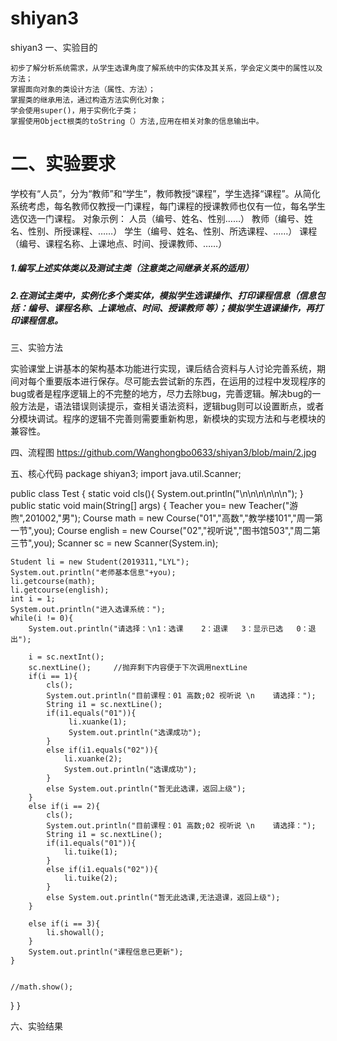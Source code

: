 # shiyan3
shiyan3
一、实验目的

    初步了解分析系统需求，从学生选课角度了解系统中的实体及其关系，学会定义类中的属性以及方法；
    掌握面向对象的类设计方法（属性、方法）；
    掌握类的继承用法，通过构造方法实例化对象；
    学会使用super()，用于实例化子类；
    掌握使用Object根类的toString（）方法,应用在相关对象的信息输出中。

# 二、实验要求
学校有“人员”，分为“教师”和“学生”，教师教授“课程”，学生选择“课程”。从简化系统考虑，每名教师仅教授一门课程，每门课程的授课教师也仅有一位，每名学生选仅选一门课程。
对象示例：	人员（编号、姓名、性别……）
教师（编号、姓名、性别、所授课程、……）
学生（编号、姓名、性别、所选课程、……）
课程（编号、课程名称、上课地点、时间、授课教师、……）
##### 1.编写上述实体类以及测试主类（注意类之间继承关系的适用）
##### 2.在测试主类中，实例化多个类实体，模拟学生选课操作、打印课程信息（信息包括：编号、课程名称、上课地点、时间、授课教师 等）；模拟学生退课操作，再打印课程信息。

三、实验方法

实验课堂上讲基本的架构基本功能进行实现，课后结合资料与人讨论完善系统，期间对每个重要版本进行保存。尽可能去尝试新的东西，在运用的过程中发现程序的bug或者是程序逻辑上的不完整的地方，尽力去除bug，完善逻辑。解决bug的一般方法是，语法错误则读提示，查相关语法资料，逻辑bug则可以设置断点，或者分模块调试。程序的逻辑不完善则需要重新构思，新模块的实现方法和与老模块的兼容性。

四、流程图 https://github.com/Wanghongbo0633/shiyan3/blob/main/2.jpg

五、核心代码
package shiyan3;
import java.util.Scanner;

public class Test {
	static void cls(){
		System.out.println("\n\n\n\n\n\n");
	}
public static void main(String[] args) {
	Teacher you= new Teacher("游煦",201002,"男");
	Course math = new Course("01","高数","教学楼101","周一第一节",you);
	Course english = new Course("02","视听说","图书馆503","周二第三节",you);
    Scanner sc = new Scanner(System.in);

	Student li = new Student(2019311,"LYL");
	System.out.println("老师基本信息"+you);
	li.getcourse(math);
	li.getcourse(english);
    int i = 1;
    System.out.println("进入选课系统：");
    while(i != 0){
	    System.out.println("请选择：\n1：选课    2：退课   3：显示已选   0：退出");

		i = sc.nextInt();
		sc.nextLine();     //抛弃剩下内容便于下次调用nextLine
		if(i == 1){
			cls();
			System.out.println("目前课程：01 高数;02 视听说 \n 	请选择：");
			String i1 = sc.nextLine();
			if(i1.equals("01")){
                 li.xuanke(1);
                 System.out.println("选课成功");
			}
			else if(i1.equals("02")){
				li.xuanke(2);
				System.out.println("选课成功");
			}
            else System.out.println("暂无此选课，返回上级");
		}
		else if(i == 2){
			cls();
			System.out.println("目前课程：01 高数;02 视听说 \n 	请选择：");
			String i1 = sc.nextLine();
			if(i1.equals("01")){
				li.tuike(1);
			}
			else if(i1.equals("02")){
				li.tuike(2);
			}
			else System.out.println("暂无此选课,无法退课，返回上级");
		}

        else if(i == 3){
			li.showall();
		}
        System.out.println("课程信息已更新");
    }


	//math.show();

	
}
}

六、实验结果

